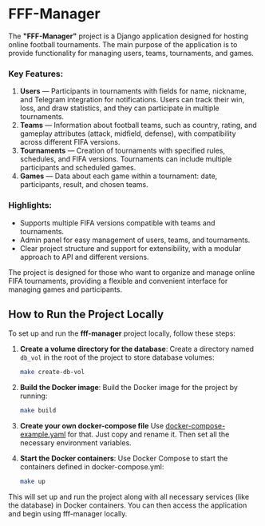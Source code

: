 # FFF-Manager

The **"FFF-Manager"** project is a Django application designed for hosting online football tournaments. The main purpose of the application is to provide functionality for managing users, teams, tournaments, and games.

### Key Features:
1. **Users** — Participants in tournaments with fields for name, nickname, and Telegram integration for notifications. Users can track their win, loss, and draw statistics, and they can participate in multiple tournaments.
2. **Teams** — Information about football teams, such as country, rating, and gameplay attributes (attack, midfield, defense), with compatibility across different FIFA versions.
3. **Tournaments** — Creation of tournaments with specified rules, schedules, and FIFA versions. Tournaments can include multiple participants and scheduled games.
4. **Games** — Data about each game within a tournament: date, participants, result, and chosen teams.

### Highlights:
- Supports multiple FIFA versions compatible with teams and tournaments.
- Admin panel for easy management of users, teams, and tournaments.
- Clear project structure and support for extensibility, with a modular approach to API and different versions.

The project is designed for those who want to organize and manage online FIFA tournaments, providing a flexible and convenient interface for managing games and participants.

## How to Run the Project Locally

To set up and run the **fff-manager** project locally, follow these steps:

1. **Create a volume directory for the database**:
    Create a directory named `db_vol` in the root of the project to store database volumes:
   
   ```bash
   make create-db-vol
   ```

2. **Build the Docker image**:
    Build the Docker image for the project by running:

    ```bash
    make build
    ```

3. **Create your own docker-compose file**
    Use [docker-compose-example.yaml](docker-compose-example.yaml) for that. Just copy and rename it.
    Then set all the necessary environment variables.

4. **Start the Docker containers**:
    Use Docker Compose to start the containers defined in docker-compose.yml:

    ```bash
    make up
    ```

This will set up and run the project along with all necessary services (like the database) in Docker containers.
You can then access the application and begin using fff-manager locally.
